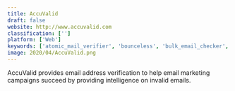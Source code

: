 ```yaml
---
title: AccuValid
draft: false 
website: http://www.accuvalid.com
classification: ['']
platform: ['Web']
keywords: ['atomic_mail_verifier', 'bounceless', 'bulk_email_checker', 'datavalidation', 'email_checker', 'email_hippo', 'email_list_validation', 'email_list_verify', 'emailable', 'emailtor', 'kickbox', 'mailchimp', 'neverbounce', 'proofy', 'sendpulse', 'sendyour.email', 'sendy', 'verifalia', 'weblegit', 'webbula', 'xverify', 'zerobounce', 'mailboxlayer_api']
image: 2020/04/AccuValid.png
---
```

AccuValid provides email address verification to help email marketing campaigns succeed by providing intelligence on invalid emails.